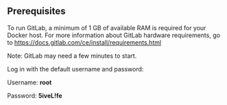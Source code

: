 ## Prerequisites
To run GitLab, a minimum of 1 GB of available RAM is required for your Docker host. For more information about GitLab hardware requirements, go to <a href="https://docs.gitlab.com/ce/install/requirements.html" target="_blank">https://docs.gitlab.com/ce/install/requirements.html</a>

Note: GitLab may need a few minutes to start.

Log in with the default username and password:

Username: **root**

Password: **5iveL!fe**
